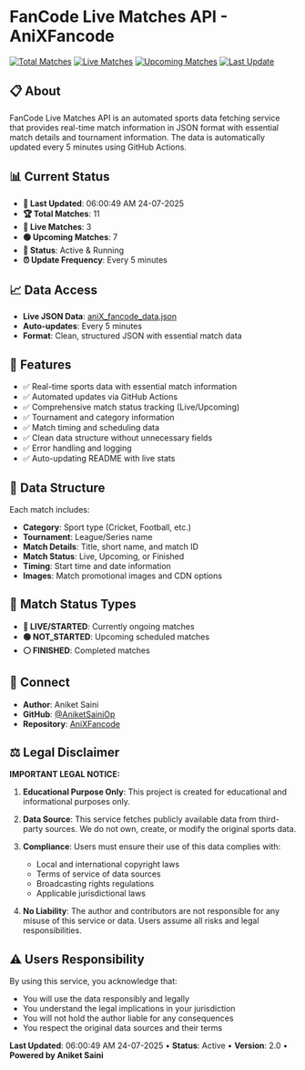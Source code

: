 # FanCode Live Matches API - AniXFancode


[![Total Matches](https://img.shields.io/badge/Total%20Matches-11-blue)](https://github.com/AniketSainiOp/AniXFancode)
[![Live Matches](https://img.shields.io/badge/Live%20Matches-3-red)](https://github.com/AniketSainiOp/AniXFancode)
[![Upcoming Matches](https://img.shields.io/badge/Upcoming%20Matches-7-green)](https://github.com/AniketSainiOp/AniXFancode)
[![Last Update](https://img.shields.io/badge/Last%20Update-06%3A00%3A49%20AM%2024-07-2025-orange)](https://github.com/AniketSainiOp/AniXFancode)


## 📋 About


FanCode Live Matches API is an automated sports data fetching service that provides real-time match information in JSON format with essential match details and tournament information. The data is automatically updated every 5 minutes using GitHub Actions.


## 📊 Current Status


- **🔄 Last Updated**: 06:00:49 AM 24-07-2025
- **🏆 Total Matches**: 11
- **🔴 Live Matches**: 3
- **🟢 Upcoming Matches**: 7
- **📡 Status**: Active & Running
- **⏰ Update Frequency**: Every 5 minutes


## 📈 Data Access


- **Live JSON Data**: [aniX_fancode_data.json](https://raw.githubusercontent.com/AniketSainiOp/AniXFancode/main/aniX_fancode_data.json)
- **Auto-updates**: Every 5 minutes
- **Format**: Clean, structured JSON with essential match data


## 🔧 Features


- ✅ Real-time sports data with essential match information
- ✅ Automated updates via GitHub Actions
- ✅ Comprehensive match status tracking (Live/Upcoming)
- ✅ Tournament and category information
- ✅ Match timing and scheduling data
- ✅ Clean data structure without unnecessary fields
- ✅ Error handling and logging
- ✅ Auto-updating README with live stats


## 📱 Data Structure


Each match includes:
- **Category**: Sport type (Cricket, Football, etc.)
- **Tournament**: League/Series name
- **Match Details**: Title, short name, and match ID
- **Match Status**: Live, Upcoming, or Finished
- **Timing**: Start time and date information
- **Images**: Match promotional images and CDN options


## 🎯 Match Status Types


- **🔴 LIVE/STARTED**: Currently ongoing matches
- **🟢 NOT_STARTED**: Upcoming scheduled matches
- **⚪ FINISHED**: Completed matches


## 📱 Connect


- **Author**: Aniket Saini
- **GitHub**: [@AniketSainiOp](https://github.com/AniketSainiOp)
- **Repository**: [AniXFancode](https://github.com/AniketSainiOp/AniXFancode)


## ⚖️ Legal Disclaimer


**IMPORTANT LEGAL NOTICE:**


1. **Educational Purpose Only**: This project is created for educational and informational purposes only.


2. **Data Source**: This service fetches publicly available data from third-party sources. We do not own, create, or modify the original sports data.


3. **Compliance**: Users must ensure their use of this data complies with:
   - Local and international copyright laws
   - Terms of service of data sources
   - Broadcasting rights regulations
   - Applicable jurisdictional laws


4. **No Liability**: The author and contributors are not responsible for any misuse of this service or data. Users assume all risks and legal responsibilities.


## ⚠️ Users Responsibility


By using this service, you acknowledge that:
- You will use the data responsibly and legally
- You understand the legal implications in your jurisdiction
- You will not hold the author liable for any consequences
- You respect the original data sources and their terms



**Last Updated**: 06:00:49 AM 24-07-2025 • **Status**: Active • **Version**: 2.0 • **Powered by Aniket Saini**
